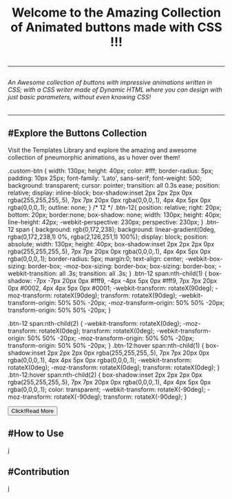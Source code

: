 <h1 align="center"> Welcome to the Amazing Collection of Animated buttons made with CSS !!!<h1> 
 
---
 ###### An Awesome collection of buttons with impressive animations written in CSS; with a CSS writer made of Dynamic HTML where you can design with just basic parameters, without even knowing CSS!
 
---

## #Explore the Buttons Collection
 
 Visit the Templates Library and explore the amazing and awesome collection of pneumorphic animations, as u hover over them!

 <div>
  
 .custom-btn {
  width: 130px;
  height: 40px;
  color: #fff;
  border-radius: 5px;
  padding: 10px 25px;
  font-family: 'Lato', sans-serif;
  font-weight: 500;
  background: transparent;
  cursor: pointer;
  transition: all 0.3s ease;
  position: relative;
  display: inline-block;
   box-shadow:inset 2px 2px 2px 0px rgba(255,255,255,.5),
   7px 7px 20px 0px rgba(0,0,0,.1),
   4px 4px 5px 0px rgba(0,0,0,.1);
  outline: none;
}
 /* 12 */
.btn-12{
  position: relative;
  right: 20px;
  bottom: 20px;
  border:none;
  box-shadow: none;
  width: 130px;
  height: 40px;
  line-height: 42px;
  -webkit-perspective: 230px;
  perspective: 230px;
}
.btn-12 span {
  background: rgb(0,172,238);
background: linear-gradient(0deg, rgba(0,172,238,1) 0%, rgba(2,126,251,1) 100%);
  display: block;
  position: absolute;
  width: 130px;
  height: 40px;
  box-shadow:inset 2px 2px 2px 0px rgba(255,255,255,.5),
   7px 7px 20px 0px rgba(0,0,0,.1),
   4px 4px 5px 0px rgba(0,0,0,.1);
  border-radius: 5px;
  margin:0;
  text-align: center;
  -webkit-box-sizing: border-box;
  -moz-box-sizing: border-box;
  box-sizing: border-box;
  -webkit-transition: all .3s;
  transition: all .3s;
}
.btn-12 span:nth-child(1) {
  box-shadow:
   -7px -7px 20px 0px #fff9,
   -4px -4px 5px 0px #fff9,
   7px 7px 20px 0px #0002,
   4px 4px 5px 0px #0001;
  -webkit-transform: rotateX(90deg);
  -moz-transform: rotateX(90deg);
  transform: rotateX(90deg);
  -webkit-transform-origin: 50% 50% -20px;
  -moz-transform-origin: 50% 50% -20px;
  transform-origin: 50% 50% -20px;
}

.btn-12 span:nth-child(2) {
  -webkit-transform: rotateX(0deg);
  -moz-transform: rotateX(0deg);
  transform: rotateX(0deg);
  -webkit-transform-origin: 50% 50% -20px;
  -moz-transform-origin: 50% 50% -20px;
  transform-origin: 50% 50% -20px;
}
.btn-12:hover span:nth-child(1) {
  box-shadow:inset 2px 2px 2px 0px rgba(255,255,255,.5),
   7px 7px 20px 0px rgba(0,0,0,.1),
   4px 4px 5px 0px rgba(0,0,0,.1);
  -webkit-transform: rotateX(0deg);
  -moz-transform: rotateX(0deg);
  transform: rotateX(0deg);
}
.btn-12:hover span:nth-child(2) {
  box-shadow:inset 2px 2px 2px 0px rgba(255,255,255,.5),
   7px 7px 20px 0px rgba(0,0,0,.1),
   4px 4px 5px 0px rgba(0,0,0,.1);
 color: transparent;
  -webkit-transform: rotateX(-90deg);
  -moz-transform: rotateX(-90deg);
  transform: rotateX(-90deg);
}
<div class="frame">
 <button class="custom-btn btn-12"><span>Click!</span><span>Read More</span></button>
</div>
 </div>
 
 
## #How to Use 
 
 
 j
## #Contribution
 
 j
